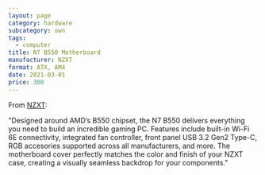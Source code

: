 ```yaml
---
layout: page
category: hardware
subcategory: own
tags:
  - computer
title: N7 B550 Motherboard
manufacturer: NZXT
format: ATX, AM4
date: 2021-03-01
price: 300
---
```


From [NZXT](https://web.archive.org/web/20210417091238/https://www.nzxt.com/products/n7-b550-matte-black):

"Designed around AMD’s B550 chipset, the N7 B550 delivers everything you need to build an incredible gaming PC. Features include built-in Wi-Fi 6E connectivity, integrated fan controller, front panel USB 3.2 Gen2 Type-C, RGB accesories supported across all manufacturers, and more. The motherboard cover perfectly matches the color and finish of your NZXT case, creating a visually seamless backdrop for your components."
